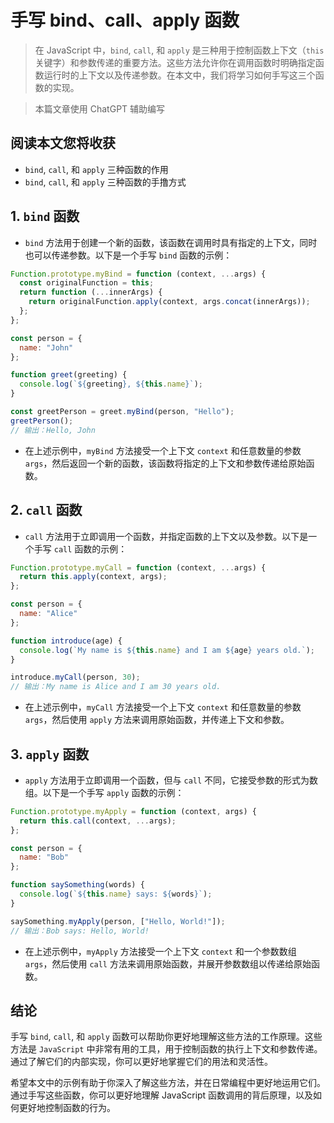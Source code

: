 # 手写 bind、call、apply 函数

> 在 JavaScript 中，`bind`, `call`, 和 `apply` 是三种用于控制函数上下文（`this` 关键字）和参数传递的重要方法。这些方法允许你在调用函数时明确指定函数运行时的上下文以及传递参数。在本文中，我们将学习如何手写这三个函数的实现。

> 本篇文章使用 ChatGPT 辅助编写

## 阅读本文您将收获
* `bind`, `call`, 和 `apply` 三种函数的作用
* `bind`, `call`, 和 `apply` 三种函数的手撸方式

## 1.  `bind` 函数

* `bind` 方法用于创建一个新的函数，该函数在调用时具有指定的上下文，同时也可以传递参数。以下是一个手写 `bind` 函数的示例：

```javascript
Function.prototype.myBind = function (context, ...args) {
  const originalFunction = this;
  return function (...innerArgs) {
    return originalFunction.apply(context, args.concat(innerArgs));
  };
};

const person = {
  name: "John"
};

function greet(greeting) {
  console.log(`${greeting}, ${this.name}`);
}

const greetPerson = greet.myBind(person, "Hello");
greetPerson(); 
// 输出：Hello, John
```

* 在上述示例中，`myBind` 方法接受一个上下文 `context` 和任意数量的参数 `args`，然后返回一个新的函数，该函数将指定的上下文和参数传递给原始函数。

## 2.  `call` 函数

* `call` 方法用于立即调用一个函数，并指定函数的上下文以及参数。以下是一个手写 `call` 函数的示例：

```javascript
Function.prototype.myCall = function (context, ...args) {
  return this.apply(context, args);
};

const person = {
  name: "Alice"
};

function introduce(age) {
  console.log(`My name is ${this.name} and I am ${age} years old.`);
}

introduce.myCall(person, 30); 
// 输出：My name is Alice and I am 30 years old.
```

* 在上述示例中，`myCall` 方法接受一个上下文 `context` 和任意数量的参数 `args`，然后使用 `apply` 方法来调用原始函数，并传递上下文和参数。

## 3.  `apply` 函数

* `apply` 方法用于立即调用一个函数，但与 `call` 不同，它接受参数的形式为数组。以下是一个手写 `apply` 函数的示例：

```javascript
Function.prototype.myApply = function (context, args) {
  return this.call(context, ...args);
};

const person = {
  name: "Bob"
};

function saySomething(words) {
  console.log(`${this.name} says: ${words}`);
}

saySomething.myApply(person, ["Hello, World!"]); 
// 输出：Bob says: Hello, World!
```

* 在上述示例中，`myApply` 方法接受一个上下文 `context` 和一个参数数组 `args`，然后使用 `call` 方法来调用原始函数，并展开参数数组以传递给原始函数。

## 结论

手写 `bind`, `call`, 和 `apply` 函数可以帮助你更好地理解这些方法的工作原理。这些方法是 `JavaScript` 中非常有用的工具，用于控制函数的执行上下文和参数传递。通过了解它们的内部实现，你可以更好地掌握它们的用法和灵活性。

希望本文中的示例有助于你深入了解这些方法，并在日常编程中更好地运用它们。通过手写这些函数，你可以更好地理解 JavaScript 函数调用的背后原理，以及如何更好地控制函数的行为。
